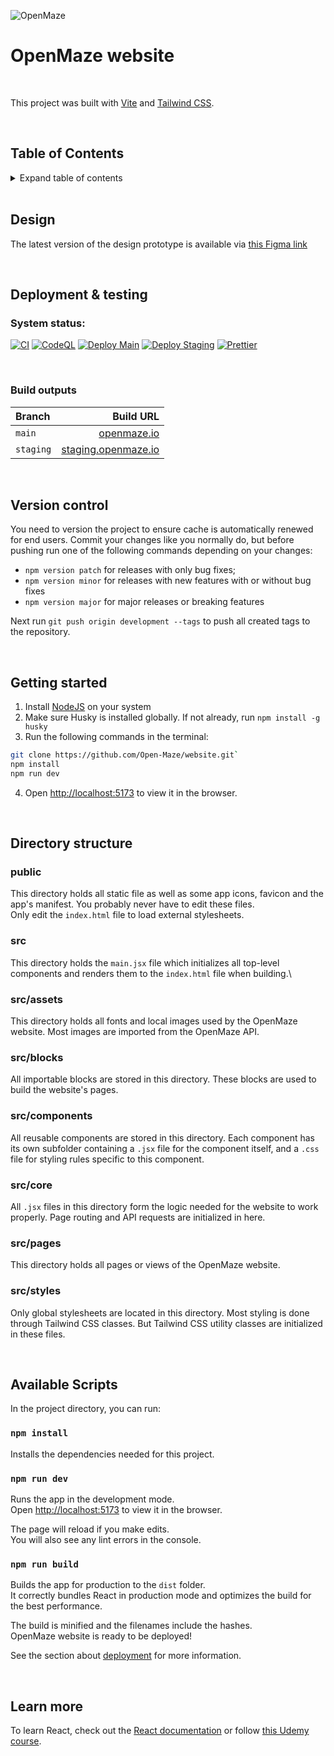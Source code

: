 ![OpenMaze](https://github.com/Open-Maze/website/blob/ba5457beb0b3d9a7d977548fe9160714872885e7/public/meta.png?raw=true)

# OpenMaze website

<br />

This project was built with [Vite](https://vitejs.dev) and [Tailwind CSS](https://tailwindcss.com).

<br />

## Table of Contents

<details>
  <summary>Expand table of contents</summary>
<p>
<ul>
  <li><a href="#table-of-contents">Table of Contents</a></li>
  <li><a href="#design">Design</a></li>
  <li><a href="#deployment--testing">Deployment &amp; testing</a>
    <ul>
      <li><a href="#system-status">System status:</a></li>
      <li><a href="#build-outputs">Build outputs</a></li>
    </ul>
  </li>
  <li><a href="#version-control">Version control</a></li>
  <li><a href="#getting-started">Getting started</a></li>
  <li><a href="#directory-structure">Directory structure</a>
    <ul>
      <li><a href="#public">public</a></li>
      <li><a href="#src">src</a></li>
      <li><a href="#srcassets">src/assets</a></li>
      <li><a href="#srcblocks">src/blocks</a></li>
      <li><a href="#srccomponents">src/components</a></li>
      <li><a href="#srccore">src/core</a></li>
      <li><a href="#srcpages">src/pages</a></li>
      <li><a href="#srcstyles">src/styles</a></li>
    </ul>
  </li>
  <li><a href="#available-scripts">Available Scripts</a>
    <ul>
      <li><a href="#npm-install">npm install</a></li>
      <li><a href="#npm-run-dev">npm run dev</a></li>
      <li><a href="#npm-run-build">npm run build</a></li>
    </ul>
  </li>
  <li><a href="#learn-more">Learn more</a></li>
</ul>
</details>

<br />

## Design

The latest version of the design prototype is available via [this Figma link](https://www.figma.com/proto/bLCTGGAnhdqgre8cchLqQK/Website-design?page-id=0%3A1&node-id=1%3A151&viewport=6835%2C968%2C0.43&scaling=scale-down-width&starting-point-node-id=1%3A792)

<br />

## Deployment & testing

### System status:

[![CI](https://github.com/Open-Maze/website/actions/workflows/ci.yml/badge.svg?branch=development)](https://github.com/Open-Maze/website/actions/workflows/ci.yml)
[![CodeQL](https://github.com/Open-Maze/website/actions/workflows/codeql.yml/badge.svg?branch=development)](https://github.com/Open-Maze/website/actions/workflows/codeql.yml)
[![Deploy Main](https://github.com/Open-Maze/website/actions/workflows/deploy_main.yml/badge.svg?branch=main)](https://github.com/Open-Maze/website/actions/workflows/deploy_main.yml)
[![Deploy Staging](https://github.com/Open-Maze/website/actions/workflows/deploy_staging.yml/badge.svg?branch=staging)](https://github.com/Open-Maze/website/actions/workflows/deploy_staging.yml)
[![Prettier](https://github.com/Open-Maze/website/actions/workflows/prettier.yml/badge.svg?branch=development)](https://github.com/Open-Maze/website/actions/workflows/prettier.yml)

<br />

### Build outputs

| Branch    |                                          Build URL |
|:----------|---------------------------------------------------:|
| `main`    |                 [openmaze.io](https://openmaze.io) |
| `staging` | [staging.openmaze.io](https://staging.openmaze.io) |

<br />

## Version control

You need to version the project to ensure cache is automatically renewed for end users. Commit your changes like you normally do, but before pushing run one of the following commands depending on your changes:

- `npm version patch` for releases with only bug fixes;
- `npm version minor` for releases with new features with or without bug fixes
- `npm version major` for major releases or breaking features

Next run `git push origin development --tags` to push all created tags to the repository.

<br />

## Getting started

1. Install [NodeJS](https://nodejs.org/en) on your system
2. Make sure Husky is installed globally. If not already, run `npm install -g husky`
3. Run the following commands in the terminal:

```bash
git clone https://github.com/Open-Maze/website.git`
npm install
npm run dev
```

4. Open [http://localhost:5173](http://localhost:5173) to view it in the browser.

<br />

## Directory structure

### public

This directory holds all static file as well as some app icons, favicon and the app's manifest. You probably never have to edit these files.\
Only edit the `index.html` file to load external stylesheets.

### src

This directory holds the `main.jsx` file which initializes all top-level components and renders them to the `index.html` file when building.\

### src/assets

This directory holds all fonts and local images used by the OpenMaze website. Most images are imported from the OpenMaze API.

### src/blocks

All importable blocks are stored in this directory. These blocks are used to build the website's pages.

### src/components

All reusable components are stored in this directory. Each component has its own subfolder containing a `.jsx` file for the component itself, and a `.css` file for styling rules specific to this component.

### src/core

All `.jsx` files in this directory form the logic needed for the website to work properly. Page routing and API requests are initialized in here.

### src/pages

This directory holds all pages or views of the OpenMaze website.

### src/styles

Only global stylesheets are located in this directory. Most styling is done through Tailwind CSS classes. But Tailwind CSS utility classes are initialized in these files.

<br />

## Available Scripts

In the project directory, you can run:

### `npm install`

Installs the dependencies needed for this project.

### `npm run dev`

Runs the app in the development mode.\
Open [http://localhost:5173](http://localhost:5173) to view it in the browser.

The page will reload if you make edits.\
You will also see any lint errors in the console.

### `npm run build`

Builds the app for production to the `dist` folder.\
It correctly bundles React in production mode and optimizes the build for the best performance.

The build is minified and the filenames include the hashes.\
OpenMaze website is ready to be deployed!

See the section about [deployment](https://vitejs.dev/guide/static-deploy.html) for more information.

<br />

## Learn more

To learn React, check out the [React documentation](https://reactjs.org/) or follow [this Udemy course](https://udemy.com/course/react-redux).
